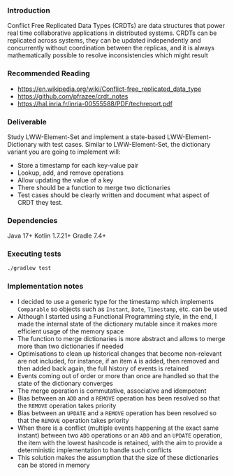 ### Introduction

Conflict Free Replicated Data Types (CRDTs) are data structures that power real time collaborative applications in
distributed systems. CRDTs can be replicated across systems, they can be updated independently and concurrently without
coordination between the replicas, and it is always mathematically possible to resolve inconsistencies which might
result

### Recommended Reading

- https://en.wikipedia.org/wiki/Conflict-free_replicated_data_type
- https://github.com/pfrazee/crdt_notes
- https://hal.inria.fr/inria-00555588/PDF/techreport.pdf

### Deliverable

Study LWW-Element-Set and implement a state-based LWW-Element-Dictionary with test cases. Similar to LWW-Element-Set,
the dictionary variant you are going to implement will:

- Store a timestamp for each key-value pair
- Lookup, add, and remove operations
- Allow updating the value of a key
- There should be a function to merge two dictionaries
- Test cases should be clearly written and document what aspect of CRDT they test.

### Dependencies
Java 17+
Kotlin 1.7.21+
Gradle 7.4+

### Executing tests

```sh
./gradlew test
```

### Implementation notes

- I decided to use a generic type for the timestamp which implements `Comparable` so objects such as `Instant`, `Date`,
  `Timestamp`, etc. can be used
- Although I started using a Functional Programming style, in the end, I made the internal state of the dictionary
  mutable since it makes more efficient usage of the memory space
- The function to merge dictionaries is more abstract and allows to merge more than two dictionaries if needed
- Optimisations to clean up historical changes that become non-relevant are not included, for instance, if an item `A`
  is added, then removed and then added back again, the full history of events is retained
- Events coming out of order or more than once are handled so that the state of the dictionary converges
- The merge operation is commutative, associative and idempotent
- Bias between an `ADD` and a `REMOVE` operation has been resolved so that the `REMOVE` operation takes priority
- Bias between an `UPDATE` and a `REMOVE` operation has been resolved so that the `REMOVE` operation takes priority
- When there is a conflict (multiple events happening at the exact same instant) between two `ADD` operations or
  an `ADD` and an `UPDATE` operation, the item with the lowest hashcode is retained, with the aim to provide a
  deterministic implementation to handle such conflicts
- This solution makes the assumption that the size of these dictionaries can be stored in memory

